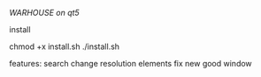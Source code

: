 *WARHOUSE on qt5*

install

chmod +x install.sh
./install.sh


features:
search 
change resolution elements
fix new good window
